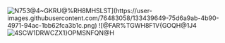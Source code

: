 ![N753$@4~GKRU@%RH8MHSLST](https://user-images.githubusercontent.com/76483058/133439649-75d6a9ab-4b90-4971-94ac-1bb62fca3b1c.png)
![@F$AR%TGWH8F1V{GOQH@1J4](https://user-images.githubusercontent.com/76483058/133439654-66e1ff8a-ffa4-4536-8280-bbccd482a83e.png)
![4SCW1DRWCZX1}OPMSNFQN@H](https://user-images.githubusercontent.com/76483058/133439660-3af5f5e3-0908-4f30-96ba-61bb3ecd6d70.png)
